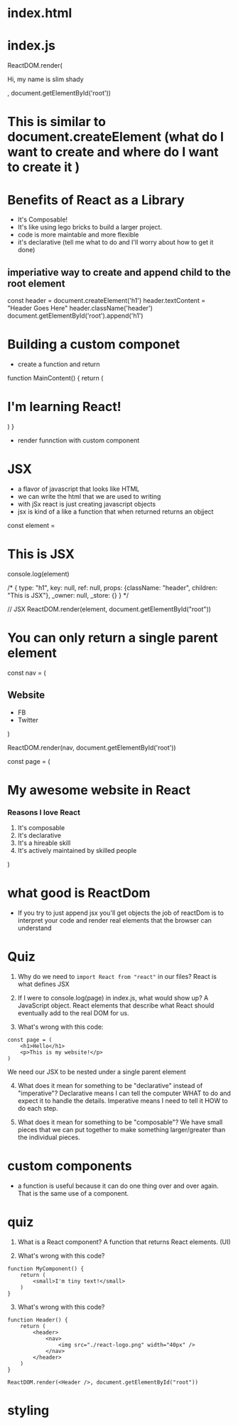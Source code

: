 # index.html 
<div id="root"></div>

# index.js
ReactDOM.render(<p className="header">Hi, my name is slim shady</p>, document.getElementById('root'))
# This is similar to document.createElement (what do I want to create and where do I want to create it )


# Benefits of React as a Library
- It's Composable!
- It's like using lego bricks to build a larger project.
- code is more maintable and more flexible
- it's declarative (tell me what to do and I'll worry about how to get it done)

## imperiative way to create and append child to the root element 

const header = document.createElement('h1')
header.textContent = "Header Goes Here"
header.className('header')
document.getElementById('root').append('h1')


# Building a custom componet

- create a function and return 

function MainContent() {
    return (
        <h1>I'm learning React!</h1>
    )
}

- render funnction  with custom component 

<MainContent />

# JSX

- a flavor of javascript that looks like HTML
- we can write the html that we are used to writing 
- with jSx react is just creating javascript objects 
- jsx is kind of a like a function that when returned returns an objject

const element = <h1 className="header">This is JSX</h1>
console.log(element)

/*
{
    type: "h1", 
    key: null, 
    ref: null, 
    props: {className: "header", children: "This is JSX"}, 
    _owner: null, 
    _store: {}
}
 */

// JSX
ReactDOM.render(element, document.getElementById("root"))

# You can only return a single parent element


const nav = (
    <nav>
        <h1>Website</h1>
             <ul>
                <li>FB</li>
                <li>Twitter</li>
             </ul>
    </nav>
)

ReactDOM.render(nav, document.getElementById('root'))


const page = (
    <div>
        <h1>My awesome website in React</h1>
        <h3>Reasons I love React</h3>
        <ol>
            <li>It's composable</li>
            <li>It's declarative</li>
            <li>It's a hireable skill</li>
            <li>It's actively maintained by skilled people</li>
        </ol>
    </div>
)

# what good is ReactDom

- If you try to just append jsx you'll get objects the job of reactDom is to interpret your code and render real elements that the browser can understand

# Quiz 

1. Why do we need to `import React from "react"` in our files?
React is what defines JSX

2. If I were to console.log(page) in index.js, what would show up?
A JavaScript object. React elements that describe what React should
eventually add to the real DOM for us.

3. What's wrong with this code:
```
const page = (
    <h1>Hello</h1>
    <p>This is my website!</p>
)
```
We need our JSX to be nested under a single parent element

4. What does it mean for something to be "declarative" instead of "imperative"?
Declarative means I can tell the computer WHAT to do 
and expect it to handle the details. Imperative means I need
to tell it HOW to do each step.

5. What does it mean for something to be "composable"?
We have small pieces that we can put together to make something
larger/greater than the individual pieces.


# custom components
- a function is useful because it can do one thing over and over again. That is the same use of a component.


# quiz 

1. What is a React component?
A function that returns React elements. (UI)

2. What's wrong with this code?
```
function MyComponent() {
    return (
        <small>I'm tiny text!</small>
    )
}
```

3. What's wrong with this code?
```
function Header() {
    return (
        <header>
            <nav>
                <img src="./react-logo.png" width="40px" />
            </nav>
        </header>
    )
}

ReactDOM.render(<Header />, document.getElementById("root"))
```


# styling